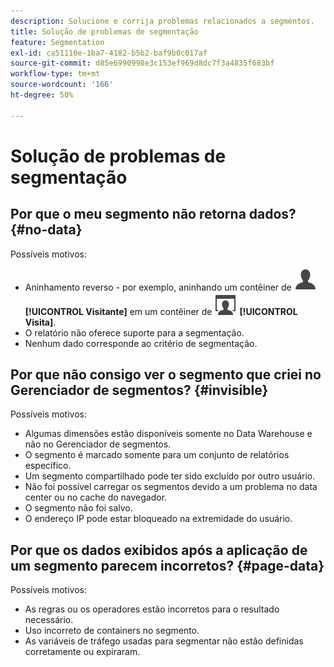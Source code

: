 ```yaml
---
description: Solucione e corrija problemas relacionados a segmentos.
title: Solução de problemas de segmentação
feature: Segmentation
exl-id: ca51110e-1ba7-4182-b5b2-baf9b0c017af
source-git-commit: d85e6990998e3c153ef969d8dc7f3a4835f683bf
workflow-type: tm+mt
source-wordcount: '166'
ht-degree: 50%

---
```


# Solução de problemas de segmentação

<!-- Looks like this is not part anymore of the current UI.

## Error: "Incompatible elements in this segment" {#incompatible}

This error occurs when you try to save a segment in the Data Warehouse folder where the segment contains elements not compatible with Data Warehouse. To resolve this error, do one of two things:

* Save the segment in a different folder 
* Remove or change the incompatible portions of the segment.

-->

## Por que o meu segmento não retorna dados? {#no-data}

Possíveis motivos:

* Aninhamento reverso - por exemplo, aninhando um contêiner de ![Usuário](/help/assets/icons/User.svg) **[!UICONTROL Visitante]** em um contêiner de ![Visita](/help/assets/icons/Visit.svg) **[!UICONTROL Visita]**.
* O relatório não oferece suporte para a segmentação.
* Nenhum dado corresponde ao critério de segmentação.

## Por que não consigo ver o segmento que criei no Gerenciador de segmentos? {#invisible}

Possíveis motivos:

* Algumas dimensões estão disponíveis somente no Data Warehouse e não no Gerenciador de segmentos.
* O segmento é marcado somente para um conjunto de relatórios específico.
* Um segmento compartilhado pode ter sido excluído por outro usuário.
* Não foi possível carregar os segmentos devido a um problema no data center ou no cache do navegador.
* O segmento não foi salvo.
* O endereço IP pode estar bloqueado na extremidade do usuário.

## Por que os dados exibidos após a aplicação de um segmento parecem incorretos? {#page-data}

Possíveis motivos:

* As regras ou os operadores estão incorretos para o resultado necessário.
* Uso incorreto de containers no segmento.
* As variáveis de tráfego usadas para segmentar não estão definidas corretamente ou expiraram.
